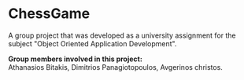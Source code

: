 # ChessGame
A group project that was developed as a university assignment for the subject "Object Oriented Application Development".

 **Group members involved in this project:**<br>
 Athanasios Bitakis, Dimitrios Panagiotopoulos, Avgerinos christos.
